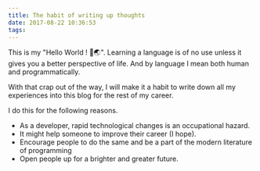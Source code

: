 ```yaml
---
title: The habit of writing up thoughts
date: 2017-08-22 10:36:53
tags:
---
```


This is my "Hello World ! 👐🌏". Learning a language is of no use unless it gives you a better perspective of life. And by language I mean both human and programmatically.

With that crap out of the way, I will make it a habit to write down all my experiences into this blog for the rest of my career.

I do this for the following reasons.
- As a developer, rapid technological changes is an occupational hazard. 
- It might help someone to improve their career (I hope).
- Encourage people to do the same and be a part of the modern literature of programming
- Open people up for a brighter and greater future.

